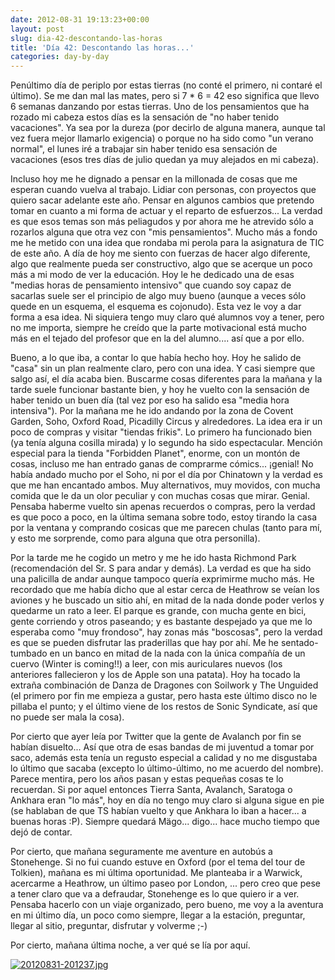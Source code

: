 ```yaml
---
date: 2012-08-31 19:13:23+00:00
layout: post
slug: dia-42-descontando-las-horas
title: 'Día 42: Descontando las horas...'
categories: day-by-day
---
```


Penúltimo día de periplo por estas tierras (no conté el primero, ni contaré el último). Se me dan mal las mates, pero si 7 * 6 = 42 eso significa que llevo 6 semanas danzando por estas tierras. Uno de los pensamientos que ha rozado mi cabeza estos días es la sensación de "no haber tenido vacaciones". Ya sea por la dureza (por decirlo de alguna manera, aunque tal vez fuera mejor llamarlo exigencia) o porque no ha sido como "un verano normal", el lunes iré a trabajar sin haber tenido esa sensación de vacaciones (esos tres días de julio quedan ya muy alejados en mi cabeza).

Incluso hoy me he dignado a pensar en la millonada de cosas que me esperan cuando vuelva al trabajo. Lidiar con personas, con proyectos que quiero sacar adelante este año. Pensar en algunos cambios que pretendo tomar en cuanto a mi forma de actuar y el reparto de esfuerzos... La verdad es que esos temas son más peliagudos y por ahora me he atrevido sólo a rozarlos alguna que otra vez con "mis pensamientos". Mucho más a fondo me he metido con una idea que rondaba mi perola para la asignatura de TIC de este año. A día de hoy me siento con fuerzas de hacer algo diferente, algo que realmente pueda ser constructivo, algo que se acerque un poco más a mi modo de ver la educación. Hoy le he dedicado una de esas "medias horas de pensamiento intensivo" que cuando soy capaz de sacarlas suele ser el principio de algo muy bueno (aunque a veces sólo quede en un esquema, el esquema es cojonudo). Esta vez le voy a dar forma a esa idea. Ni siquiera tengo muy claro qué alumnos voy a tener, pero no me importa, siempre he creído que la parte motivacional está mucho más en el tejado del profesor que en la del alumno.... así que a por ello.

Bueno, a lo que iba, a contar lo que había hecho hoy. Hoy he salido de "casa" sin un plan realmente claro, pero con una idea. Y casi siempre que salgo así, el día acaba bien. Buscarme cosas diferentes para la mañana y la tarde suele funcionar bastante bien, y hoy he vuelto con la sensación de haber tenido un buen día (tal vez por eso ha salido esa "media hora intensiva"). Por la mañana me he ido andando por la zona de Covent Garden, Soho, Oxford Road, Picadilly Circus y alrededores. La idea era ir un poco de compras y visitar "tiendas frikis". Lo primero ha funcionado bien (ya tenía alguna cosilla mirada) y lo segundo ha sido espectacular. Mención especial para la tienda "Forbidden Planet", enorme, con un montón de cosas, incluso me han entrado ganas de comprarme cómics... ¡genial! No había andado mucho por el Soho, ni por el día por Chinatown y la verdad es que me han encantado ambos. Muy alternativos, muy movidos, con mucha comida que le da un olor peculiar y con muchas cosas que mirar. Genial. Pensaba haberme vuelto sin apenas recuerdos o compras, pero la verdad es que poco a poco, en la última semana sobre todo, estoy tirando la casa por la ventana y comprando cosicas que me parecen chulas (tanto para mí, y esto me sorprende, como para alguna que otra personilla).

Por la tarde me he cogido un metro y me he ido hasta Richmond Park (recomendación del Sr. S para andar y demás). La verdad es que ha sido una palicilla de andar aunque tampoco quería exprimirme mucho más. He recordado que me había dicho que al estar cerca de Heathrow se veían los aviones y he buscado un sitio ahí, en mitad de la nada donde poder verlos y quedarme un rato a leer. El parque es grande, con mucha gente en bici, gente corriendo y otros paseando; y es bastante despejado ya que me lo esperaba como "muy frondoso", hay zonas más "boscosas", pero la verdad es que se pueden disfrutar las praderillas que hay por ahí. Me he sentado-tumbado en un banco en mitad de la nada con la única compañía de un cuervo (Winter is coming!!) a leer, con mis auriculares nuevos (los anteriores fallecieron y los de Apple son una patata). Hoy ha tocado la extraña combinación de Danza de Dragones con Soilwork y The Unguided (el primero por fin me empieza a gustar, pero hasta este último disco no le pillaba el punto; y el último viene de los restos de Sonic Syndicate, así que no puede ser mala la cosa).

Por cierto que ayer leía por Twitter que la gente de Avalanch por fin se habían disuelto... Así que otra de esas bandas de mi juventud a tomar por saco, además esta tenía un regusto especial a calidad y no me disgustaba lo último que sacaba (excepto lo último-último, no me acuerdo del nombre). Parece mentira, pero los años pasan y estas pequeñas cosas te lo recuerdan. Si por aquel entonces Tierra Santa, Avalanch, Saratoga o Ankhara eran "lo más", hoy en día no tengo muy claro si alguna sigue en pie (se hablaban de que TS habían vuelto y que Ankhara lo iban a hacer... a buenas horas :P). Siempre quedará Mägo... digo... hace mucho tiempo que dejó de contar.

Por cierto, que mañana seguramente me aventure en autobús a Stonehenge. Si no fui cuando estuve en Oxford (por el tema del tour de Tolkien), mañana es mi última oportunidad. Me planteaba ir a Warwick, acercarme a Heathrow, un último paseo por London, ... pero creo que pese a tener claro que va a defraudar, Stonehenge es lo que quiero ir a ver. Pensaba hacerlo con un viaje organizado, pero bueno, me voy a la aventura en mi último día, un poco como siempre, llegar a la estación, preguntar, llegar al sitio, preguntar, disfrutar y volverme ;-)

Por cierto, mañana última noche, a ver qué se lía por aquí.

[![20120831-201237.jpg](http://blog.migueljulian.com/wp-content/uploads/20120831-201237.jpg)](http://blog.migueljulian.com/wp-content/uploads/20120831-201237.jpg)
